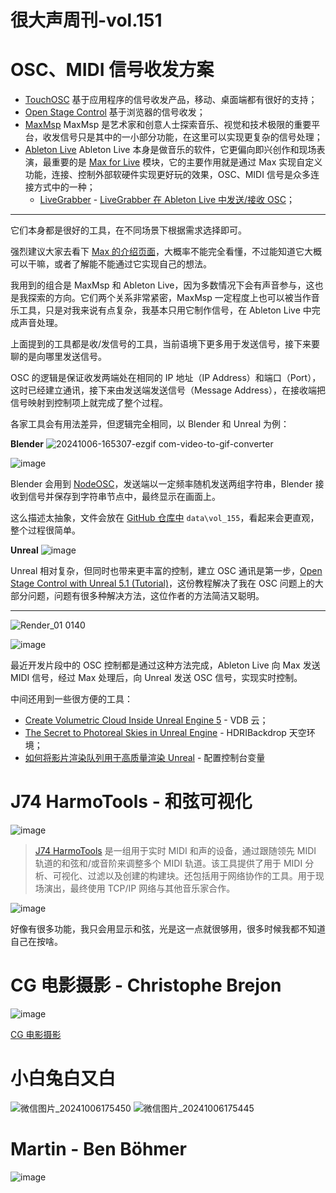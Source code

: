 # 很大声周刊-vol.151

# OSC、MIDI 信号收发方案
- [TouchOSC](https://hexler.net/touchosc)
    基于应用程序的信号收发产品，移动、桌面端都有很好的支持；
- [Open Stage Control](https://openstagecontrol.ammd.net/)
    基于浏览器的信号收发；
- [MaxMsp](https://cycling74.com/)
    MaxMsp 是艺术家和创意人士探索音乐、视觉和技术极限的重要平台，收发信号只是其中的一小部分功能，在这里可以实现更复杂的信号处理；
- [Ableton Live](https://www.ableton.com/)
    Ableton Live 本身是做音乐的软件，它更偏向即兴创作和现场表演，最重要的是 [Max for Live](https://www.ableton.com/zh-cn/live/max-for-live/) 模块，它的主要作用就是通过 Max 实现自定义功能，连接、控制外部软硬件实现更好玩的效果，OSC、MIDI 信号是众多连接方式中的一种；
    - [LiveGrabber](https://support.showsync.com/sync-tools/livegrabber/introduction) - [LiveGrabber 在 Ableton Live 中发送/接收 OSC](https://sonicbloom.net/livegrabber-to-sendreceive-osc-in-ableton-live/)；

---
它们本身都是很好的工具，在不同场景下根据需求选择即可。

强烈建议大家去看下 [Max 的介绍页面](https://cycling74.com/products/max8)，大概率不能完全看懂，不过能知道它大概可以干嘛，或者了解能不能通过它实现自己的想法。

我用到的组合是 MaxMsp 和 Ableton Live，因为多数情况下会有声音参与，这也是我探索的方向。它们两个关系非常紧密，MaxMsp 一定程度上也可以被当作音乐工具，只是对我来说有点复杂，我基本只用它制作信号，在 Ableton Live 中完成声音处理。

上面提到的工具都是收/发信号的工具，当前语境下更多用于发送信号，接下来要聊的是向哪里发送信号。

OSC 的逻辑是保证收发两端处在相同的 IP 地址（IP Address）和端口（Port），这时已经建立通讯，接下来由发送端发送信号（Message Address），在接收端把信号映射到控制项上就完成了整个过程。

各家工具会有用法差异，但逻辑完全相同，以 Blender 和 Unreal 为例：

**Blender**
![20241006-165307-ezgif com-video-to-gif-converter](https://github.com/user-attachments/assets/a3f14813-04ce-4b0f-a7a3-3ff1a0cf63f5)

![image](https://github.com/user-attachments/assets/cdea6b4d-fbcc-4295-aff2-f90236fa3457)

Blender 会用到 [NodeOSC](https://github.com/maybites/NodeOSC?tab=readme-ov-file)，发送端以一定频率随机发送两组字符串，Blender 接收到信号并保存到字符串节点中，最终显示在画面上。

这么描述太抽象，文件会放在 [GitHub 仓库中](https://github.com/hendasheng/HenDaShengWeekly) `data\vol_155`，看起来会更直观，整个过程很简单。

**Unreal**
![image](https://github.com/user-attachments/assets/69d7a39c-ab7f-40b4-8e9e-966214874507)

Unreal 相对复杂，但同时也带来更丰富的控制，建立 OSC 通讯是第一步，[Open Stage Control with Unreal 5.1 (Tutorial)](https://www.youtube.com/watch?v=42eDMmvokMM&t=832s)，这份教程解决了我在 OSC 问题上的大部分问题，问题有很多种解决方法，这位作者的方法简洁又聪明。

---

![Render_01 0140](https://github.com/user-attachments/assets/15a2bd41-8682-4e15-a69c-b8fef9b12ec9)

![image](https://github.com/user-attachments/assets/25327977-a467-47f0-9da1-43eb7fbec75e)

最近开发片段中的 OSC 控制都是通过这种方法完成，Ableton Live 向 Max 发送 MIDI 信号，经过 Max 处理后，向 Unreal 发送 OSC 信号，实现实时控制。

中间还用到一些很方便的工具：
- [Create Volumetric Cloud Inside Unreal Engine 5](https://www.youtube.com/watch?v=3nH7VyBwBNA) - VDB 云；
- [The Secret to Photoreal Skies in Unreal Engine](https://www.youtube.com/watch?v=Yq1Y2FWj5aQ&t=144s) - HDRIBackdrop 天空环境；
- [如何将影片渲染队列用于高质量渲染 Unreal](https://dev.epicgames.com/documentation/zh-cn/unreal-engine/rendering-high-quality-frames-with-movie-render-queue-in-unreal-engine) - 配置控制台变量

# J74 HarmoTools - 和弦可视化
![image](https://github.com/user-attachments/assets/55b3c3ec-4655-4627-a62c-6b74fa23b759)

> [J74 HarmoTools](https://fabriziopoce.com/HarmoTools.html) 是一组用于实时 MIDI 和声的设备，通过跟随领先 MIDI 轨道的和弦和/或音阶来调整多个 MIDI 轨道。该工具提供了用于 MIDI 分析、可视化、过滤以及创建的构建块。还包括用于网络协作的工具。用于现场演出，最终使用 TCP/IP 网络与其他音乐家合作。

![image](https://github.com/user-attachments/assets/dec273b5-fe72-4def-903a-e34f8768e22c)

好像有很多功能，我只会用显示和弦，光是这一点就很够用，很多时候我都不知道自己在按啥。

# CG 电影摄影 - Christophe Brejon
![image](https://github.com/user-attachments/assets/63242659-1f8e-456f-9ba7-4ae51db12d69)

[CG 电影摄影](https://chrisbrejon.com/)

# 小白兔白又白
![微信图片_20241006175450](https://github.com/user-attachments/assets/b4ad60a1-f04a-42f0-b04a-78bcdfc028e2)
![微信图片_20241006175445](https://github.com/user-attachments/assets/570b68d0-edf6-4f66-8ff7-2a0b4cc1dfc7)

# Martin - Ben Böhmer
![image](https://github.com/user-attachments/assets/bdb71914-1f57-4a93-8114-e8c3959bb3c9)
